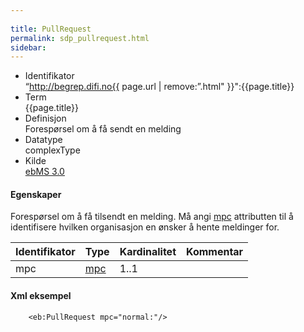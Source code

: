 ```yaml
---
 
title: PullRequest  
permalink: sdp_pullrequest.html
sidebar:
---
```


  - Identifikator  
    “http://begrep.difi.no{{ page.url | remove:”.html"
    }}":{{page.title}}
  - Term  
    {{page.title}}
  - Definisjon  
    Forespørsel om å få sendt en melding
  - Datatype  
    complexType
  - Kilde  
    [ebMS 3.0](http://docs.oasis-open.org/ebxml-msg/ebms/v3.0/core/ebms-header-3_0-200704.xsd)

#### Egenskaper

Forespørsel om å få tilsendt en melding. Må angi
[mpc](../UserMessage/mpc) attributten til å identifisere hvilken
organisasjon en ønsker å hente meldinger for.

| Identifikator | Type | Kardinalitet | Kommentar |
| --- | --- | ---| --- |
| mpc | [mpc](../UserMessage/mpc) | 1..1 | |

#### Xml eksempel

``` brush: xml; toolbar: false
    <eb:PullRequest mpc="normal:"/>
```
